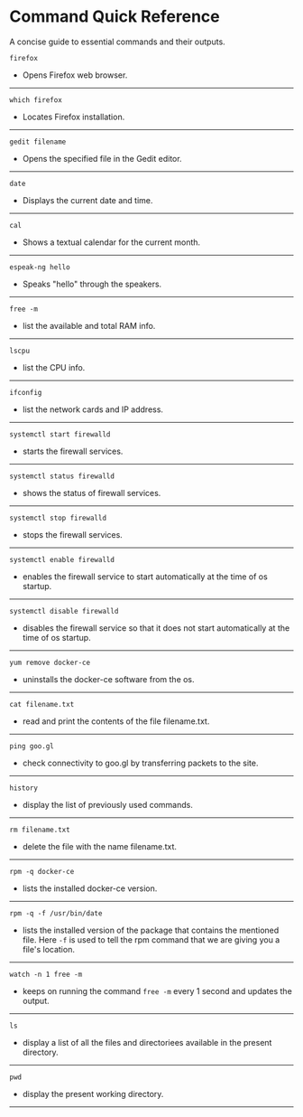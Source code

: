 # Command Quick Reference

A concise guide to essential commands and their outputs.


    firefox
- Opens Firefox web browser.
---



    which firefox
- Locates Firefox installation.
---




    gedit filename    
- Opens the specified file in the Gedit editor.
---



    date    
- Displays the current date and time.
---


    cal    
- Shows a textual calendar for the current month.
---



    espeak-ng hello    
- Speaks "hello" through the speakers.
---


    free -m    
- list the available and total RAM info.
---


    lscpu    
- list the CPU info.
---



    ifconfig    
- list the network cards and IP address.
---




    systemctl start firewalld    
- starts the firewall services.
---

    systemctl status firewalld    
- shows the status of firewall services.
---



    systemctl stop firewalld    
- stops the firewall services.
---



    systemctl enable firewalld    
- enables the firewall service to start automatically at the time of os startup.
---


    systemctl disable firewalld    
- disables the firewall service so that it does not start automatically at the time of os startup.
---


    yum remove docker-ce    
- uninstalls the docker-ce software from the os.
---



    cat filename.txt    
- read and print the contents of the file filename.txt.
---



    ping goo.gl    
- check connectivity to goo.gl by transferring packets to the site.
---


    history    
- display the list of previously used commands.
---



    rm filename.txt    
- delete the file with the name filename.txt.
---



    rpm -q docker-ce    
- lists the installed docker-ce version.
---


    rpm -q -f /usr/bin/date    
- lists the installed version of the package that contains the mentioned file. Here `-f` is used to tell the rpm command that we are giving you a file's location.
---




    watch -n 1 free -m    
- keeps on running the command `free -m` every 1 second and updates the output.
---



    ls    
- display a list of all the files and directoriees available in the present directory.
---



    pwd    
- display the present working directory.
---




